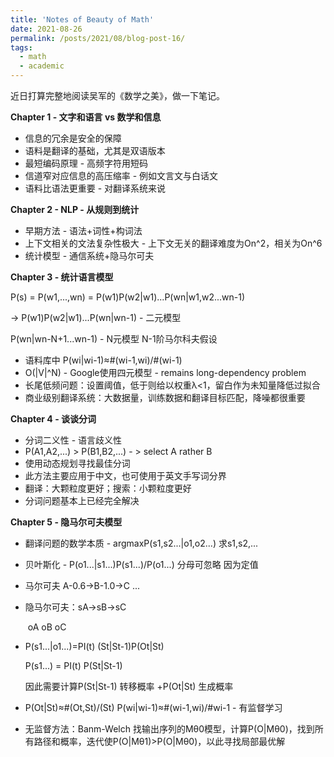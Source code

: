 ```yaml
---
title: 'Notes of Beauty of Math'
date: 2021-08-26
permalink: /posts/2021/08/blog-post-16/
tags:
  - math
  - academic
---
```


近日打算完整地阅读吴军的《数学之美》，做一下笔记。

**Chapter  1 - 文字和语言 vs 数学和信息**

* 信息的冗余是安全的保障
* 语料是翻译的基础，尤其是双语版本
* 最短编码原理 - 高频字符用短码
* 信道窄对应信息的高压缩率 - 例如文言文与白话文
* 语料比语法更重要 - 对翻译系统来说

**Chapter 2 - NLP - 从规则到统计**

* 早期方法 - 语法+词性+构词法
* 上下文相关的文法复杂性极大 - 上下文无关的翻译难度为On^2，相关为On^6
* 统计模型 - 通信系统+隐马尔可夫

**Chapter 3 - 统计语言模型**

P(s) = P(w1,...,wn) = P(w1)P(w2|w1)...P(wn|w1,w2...wn-1)

-> P(w1)P(w2|w1)...P(wn|wn-1) - 二元模型

P(wn|wn-N+1...wn-1) - N元模型 N-1阶马尔科夫假设

* 语料库中 P(wi|wi-1)≈#(wi-1,wi)/#(wi-1)
* O(|V|^N) - Google使用四元模型 - remains long-dependency problem
* 长尾低频问题：设置阈值，低于则给以权重λ<1，留白作为未知量降低过拟合
* 商业级别翻译系统：大数据量，训练数据和翻译目标匹配，降噪都很重要

**Chapter 4 - 谈谈分词**

* 分词二义性 - 语言歧义性
* P(A1,A2,...) > P(B1,B2,...) - > select A rather B
* 使用动态规划寻找最佳分词
* 此方法主要应用于中文，也可使用于英文手写词分界
* 翻译：大颗粒度更好；搜索：小颗粒度更好
* 分词问题基本上已经完全解决

**Chapter 5 - 隐马尔可夫模型**

* 翻译问题的数学本质 - argmaxP(s1,s2...|o1,o2...) 求s1,s2,...

* 贝叶斯化 - P(o1...|s1...)P(s1...)/P(o1...) 分母可忽略 因为定值

* 马尔可夫 A-0.6->B-1.0->C ...

* 隐马尔可夫：sA->sB->sC

  ​                         oA   oB   oC

* P(s1...|o1...)=PI(t) (St|St-1)P(Ot|St)

  P(s1...) = PI(t) P(St|St-1)

  因此需要计算P(St|St-1) 转移概率 +P(Ot|St) 生成概率

* P(Ot|St)≈#(Ot,St)/(St) P(wi|wi-1)≈#(wi-1,wi)/#wi-1 - 有监督学习

* 无监督方法：Banm-Welch 找输出序列的Mθ0模型，计算P(O|Mθ0)，找到所有路径和概率，迭代使P(O|Mθ1)>P(O|Mθ0)，以此寻找局部最优解